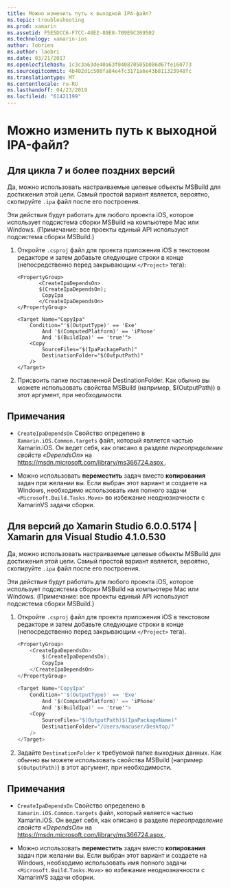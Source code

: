 ```yaml
---
title: Можно изменить путь к выходной IPA-файл?
ms.topic: troubleshooting
ms.prod: xamarin
ms.assetid: F5E5DCC6-F7CC-48E2-89E8-709E9C269502
ms.technology: xamarin-ios
author: lobrien
ms.author: laobri
ms.date: 03/21/2017
ms.openlocfilehash: 1c3c3a63de40a63f040870505b086d67fe160773
ms.sourcegitcommit: 4b402d1c508fa84e4fc3171a6e43b811323948fc
ms.translationtype: MT
ms.contentlocale: ru-RU
ms.lasthandoff: 04/23/2019
ms.locfileid: "61421199"
---
```

# <a name="can-i-change-the-output-path-of-the-ipa-file"></a>Можно изменить путь к выходной IPA-файл?

## <a name="for-cycle-7-and-higher"></a>Для цикла 7 и более поздних версий
Да, можно использовать настраиваемые целевые объекты MSBuild для достижения этой цели. Самый простой вариант является, вероятно, скопируйте `.ipa` файл после его построения.

Эти действия будут работать для любого проекта iOS, которое использует подсистема сборки MSBuild на компьютере Mac или Windows. (Примечание: все проекты единый API используют подсистема сборки MSBuild.)

1. Откройте `.csproj` файл для проекта приложения iOS в текстовом редакторе и затем добавьте следующие строки в конце (непосредственно перед закрывающим `</Project>` тега):
    
    ```
    <PropertyGroup>
           <CreateIpaDependsOn>
           $(CreateIpaDependsOn);
            CopyIpa
           </CreateIpaDependsOn>
    </PropertyGroup>
    
    <Target Name="CopyIpa"
        Condition="'$(OutputType)' == 'Exe'
            And '$(ComputedPlatform)' == 'iPhone'
            And '$(BuildIpa)' == 'true'">
        <Copy
            SourceFiles="$(IpaPackagePath)"
            DestinationFolder="$(OutputPath)"
        />
    </Target>
    ```

2. Присвоить папке поставленной DestinationFolder. Как обычно вы можете использовать свойства MSBuild (например, $(OutputPath)) в этот аргумент, при необходимости.

## <a name="notes"></a>Примечания
- `CreateIpaDependsOn` Свойство определено в `Xamarin.iOS.Common.targets` файл, который является частью Xamarin.iOS. Он ведет себя, как описано в разделе *переопределение свойств «DependsOn»* на [ https://msdn.microsoft.com/library/ms366724.aspx ](https://msdn.microsoft.com/library/ms366724.aspx).

- Можно использовать **переместить** задач вместо **копирования** задач при желании вы. Если выбран этот вариант и создаете на Windows, необходимо использовать имя полного задачи `<Microsoft.Build.Tasks.Move>` во избежание неоднозначности с XamarinVS задачи сборки.

## <a name="for-versions-before-xamarin-studio-6005174--xamarin-for-visual-studio-410530"></a>Для версий до Xamarin Studio 6.0.0.5174 | Xamarin для Visual Studio 4.1.0.530

Да, можно использовать настраиваемые целевые объекты MSBuild для достижения этой цели. Самый простой вариант является, вероятно, скопируйте `.ipa` файл после его построения.

Эти действия будут работать для любого проекта iOS, которое использует подсистема сборки MSBuild на компьютере Mac или Windows. (Примечание: все проекты единый API используют подсистема сборки MSBuild.)

1. Откройте `.csproj` файл для проекта приложения iOS в текстовом редакторе и затем добавьте следующие строки в конце (непосредственно перед закрывающим `</Project>` тега).

    ```csharp
    <PropertyGroup>
        <CreateIpaDependsOn>
            $(CreateIpaDependsOn);
            CopyIpa
        </CreateIpaDependsOn>
    </PropertyGroup>
    
    <Target Name="CopyIpa"
        Condition="'$(OutputType)' == 'Exe'
            And '$(ComputedPlatform)' == 'iPhone'
            And '$(BuildIpa)' == 'true'">
        <Copy
            SourceFiles="$(OutputPath)$(IpaPackageName)"
            DestinationFolder="/Users/macuser/Desktop/"
        />
    </Target>
    ```

2. Задайте `DestinationFolder` к требуемой папке выходных данных. Как обычно вы можете использовать свойства MSBuild (например `$(OutputPath)`) в этот аргумент, при необходимости.

## <a name="notes"></a>Примечания
- `CreateIpaDependsOn` Свойство определено в `Xamarin.iOS.Common.targets` файл, который является частью Xamarin.iOS. Он ведет себя, как описано в разделе *переопределение свойств «DependsOn»* на [ https://msdn.microsoft.com/library/ms366724.aspx ](https://msdn.microsoft.com/library/ms366724.aspx).

- Можно использовать **переместить** задач вместо **копирования** задач при желании вы. Если выбран этот вариант и создаете на Windows, необходимо использовать имя полного задачи `<Microsoft.Build.Tasks.Move>` во избежание неоднозначности с XamarinVS задачи сборки.
